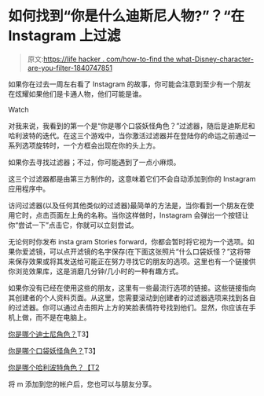 # 如何找到“你是什么迪斯尼人物?”？“在 Instagram 上过滤

> 原文:[https://life hacker . com/how-to-find the what-Disney-character-are-you-filter-1840747851](https://lifehacker.com/how-to-find-the-what-disney-character-are-you-filter-1840747851)

如果你在过去一周左右看了 Instagram 的故事，你可能会注意到至少有一个朋友在炫耀如果他们是卡通人物，他们可能是谁。

Watch

对我来说，我看到的第一个是“你是哪个口袋妖怪角色？”过滤器，随后是迪斯尼和哈利波特的迭代。在这三个游戏中，当你激活过滤器并在登陆你的命运之前通过一系列选项旋转时，一个方框会出现在你的头上方。

如果你去寻找过滤器；不过，你可能遇到了一点小麻烦。

这三个过滤器都是由第三方制作的，这意味着它们不会自动添加到你的 Instagram 应用程序中。

访问过滤器(以及任何其他类似的过滤器)最简单的方法是，当你看到一个朋友在使用它时，点击页面左上角的名称。当你这样做时，Instagram 会弹出一个按钮让你“尝试一下”点击它，你就可以立刻尝试。

无论何时你发布 insta gram Stories forward，你都会暂时将它视为一个选项。如果你爱滤镜，可以点开滤镜的名字保存(在下面这张照片“什么口袋妖怪？”这将带来保存效果或将其发送给可能正在努力寻找它的朋友的选项。这里也有一个链接供你浏览效果库，这是消磨几分钟/几小时的一种有趣方式。

如果你没有已经在使用这些的朋友，这里有一些最流行选项的链接。这些链接指向其创建者的个人资料页面。从这里，您需要滚动到创建者的过滤器选项来找到各自的过滤器。你可以通过点击照片上方的笑脸表情符号找到他们。显然，你应该在手机上做，而不是在电脑上。

[你是哪个迪士尼角色？](https://www.instagram.com/arnopartissimo/)T3】

[你是哪个口袋妖怪角色？](https://www.instagram.com/hughesp1)T3】

[你是哪个哈利波特角色？【T2](http://www.instagram.com/syilers)

将 m 添加到您的帐户后，您也可以与朋友分享。
